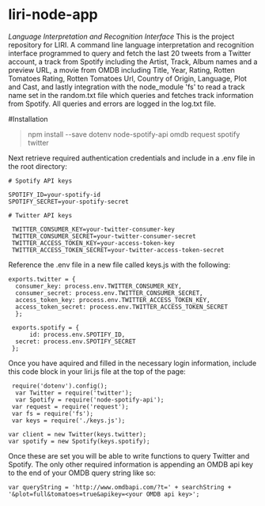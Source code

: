 # liri-node-app
_Language Interpretation and Recognition Interface_
This is the project repository for LIRI.  A command line language interpretation and recognition interface programmed to query and fetch the last 20 tweets from a Twitter account, a track from Spotify including the Artist, Track, Album names and a preview URL, a movie from OMDB including Title, Year, Rating, Rotten Tomatoes Rating, Rotten Tomatoes Url, Country of Origin, Language, Plot and Cast, and lastly integration with the node_module 'fs' to read a track name set in the random.txt file which queries and fetches track information from Spotify.  All queries and errors are logged in the log.txt file.  

#Installation
>npm install --save dotenv node-spotify-api omdb request spotify twitter

Next retrieve required authentication credentials and include in a .env file in the root directory:

	# Spotify API keys

	SPOTIFY_ID=your-spotify-id
	SPOTIFY_SECRET=your-spotify-secret

	# Twitter API keys

 	 TWITTER_CONSUMER_KEY=your-twitter-consumer-key
	 TWITTER_CONSUMER_SECRET=your-twitter-consumer-secret
	 TWITTER_ACCESS_TOKEN_KEY=your-access-token-key
	 TWITTER_ACCESS_TOKEN_SECRET=your-twitter-access-token-secret

Reference the .env file in a new file called keys.js with the following:

  	exports.twitter = {
  	  consumer_key: process.env.TWITTER_CONSUMER_KEY,
 	  consumer_secret: process.env.TWITTER_CONSUMER_SECRET,
	  access_token_key: process.env.TWITTER_ACCESS_TOKEN_KEY,
	  access_token_secret: process.env.TWITTER_ACCESS_TOKEN_SECRET
	  };

 	 exports.spotify = {
    	  id: process.env.SPOTIFY_ID,
   	  secret: process.env.SPOTIFY_SECRET
 	 };

Once you have aquired and filled in the necessary login information, include this code block in your liri.js file at the top of the page:

 	 require('dotenv').config();
	  var Twitter = require('twitter');
	  var Spotify = require('node-spotify-api');
 	 var request = require('request');
 	 var fs = require('fs');
 	 var keys = require('./keys.js');

	var client = new Twitter(keys.twitter);
	var spotify = new Spotify(keys.spotify);
  
Once these are set you will be able to write functions to query Twitter and Spotify.  The only other required information is appending an OMDB api key to the end of your OMDB query string like so:

	var queryString = 'http://www.omdbapi.com/?t=' + searchString + '&plot=full&tomatoes=true&apikey=<your OMDB api key>';



